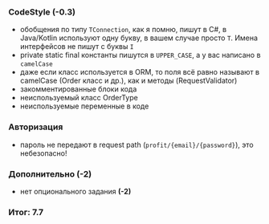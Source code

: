 ### CodeStyle (-0.3)

- обобщения по типу `TConnection`, как я помню, пишут в С#, в Java/Kotlin используют одну букву, в
  вашем случае просто `T`. Имена интерфейсов не пишут с буквы `I`
- private static final константы пишутся в `UPPER_CASE`, а у вас написано в `camelCase`
- даже если класс используется в ORM, то поля всё равно называют в camelCase (Order класс и др.), как и методы (RequestValidator)
- закомментированные блоки кода
- неиспользуемый класс OrderType
- неиспользуемые переменные в коде

### Авторизация
- пароль не передают в request path (`profit/{email}/{password}`), это небезопасно!

### Дополнительно (-2)
- нет опционального задания **(-2)**

### Итог: 7.7